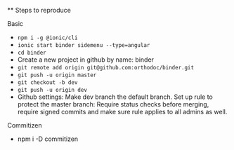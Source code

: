 ** Steps to reproduce

Basic
* `npm i -g @ionic/cli`
* `ionic start binder sidemenu --type=angular`
* `cd binder`
* Create a new project in github by name: binder
* `git remote add origin git@github.com:orthodoc/binder.git`
* `git push -u origin master`
* `git checkout -b dev`
* `git push -u origin dev`
* Github settings: Make dev branch the default branch. Set up rule to protect the master branch: Require status checks before merging, require signed commits and make sure rule applies to all admins as well.

Commitizen
* npm i -D commitizen

